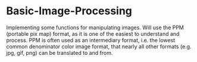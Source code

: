 # Basic-Image-Processing
Implementing some functions for manipulating images. Will use the PPM (portable pix map) format, as it is one of the easiest to understand and process. PPM is often used as an intermediary format, i.e. the lowest common denominator color image format, that nearly all other formats (e.g. jpg, gif, png) can be translated to and from.

